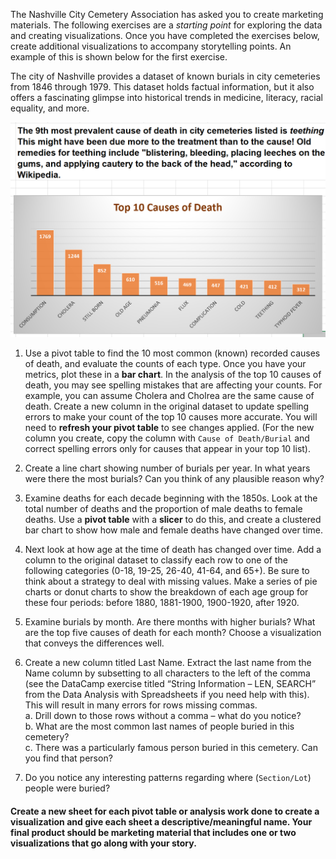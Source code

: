 The Nashville City Cemetery Association has asked you to create marketing materials. The following exercises are a _starting point_ for exploring the data and creating visualizations. Once you have completed the exercises below, create additional visualizations to accompany storytelling points. An example of this is shown below for the first exercise.

The city of Nashville provides a dataset of known burials in city cemeteries from 1846 through 1979. This dataset holds factual information, but it also offers a fascinating glimpse into historical trends in medicine, literacy, racial equality, and more.

![top 10 causes](assets/top_10_death_causes.png)

1.	Use a pivot table to find the 10 most common (known) recorded causes of death, and evaluate the counts of each type. Once you have your metrics, plot these in a **bar chart**. In the analysis of the top 10 causes of death, you may see spelling mistakes that are affecting your counts. For example, you can assume Cholera and Cholrea are the same cause of death. Create a new column in the original dataset to update spelling errors to make your count of the top 10 causes more accurate. You will need to **refresh your pivot table** to see changes applied. (For the new column you create, copy the column with `Cause of Death/Burial` and correct spelling errors only for causes that appear in your top 10 list).

2.	Create a line chart showing number of burials per year. In what years were there the most burials? Can you think of any plausible reason why?

3. 	Examine deaths for each decade beginning with the 1850s. Look at the total number of deaths and the proportion of male deaths to female deaths. Use a **pivot table** with a **slicer** to do this, and create a clustered bar chart to show how male and female deaths have changed over time.

4. 	Next look at how age at the time of death has changed over time. Add a column to the original dataset to classify each row to one of the following categories (0-18, 19-25, 26-40, 41-64, and 65+). Be sure to think about a strategy to deal with missing values. Make a series of pie charts or donut charts to show the breakdown of each age group for these four periods: before 1880, 1881-1900, 1900-1920, after 1920.

5. 	Examine burials by month. Are there months with higher burials? What are the top five causes of death for each month? Choose a visualization that conveys the differences well.

6. 	Create a new column titled Last Name. Extract the last name from the Name column by subsetting to all characters to the left of the comma (see the DataCamp exercise titled “String Information – LEN, SEARCH” from the Data Analysis with Spreadsheets if you need help with this). This will result in many errors for rows missing commas.   
    	a. 	Drill down to those rows without a comma – what do you notice?  
   	b.	What are the most common last names of people buried in this cemetery?  
   	c.	There was a particularly famous person buried in this cemetery. Can you find that person?

7. 	Do you notice any interesting patterns regarding where (`Section/Lot`) people were buried?


#### Create a new sheet for each pivot table or analysis work done to create a visualization and give each sheet a descriptive/meaningful name. Your final product should be marketing material that includes one or two visualizations that go along with your story. 
